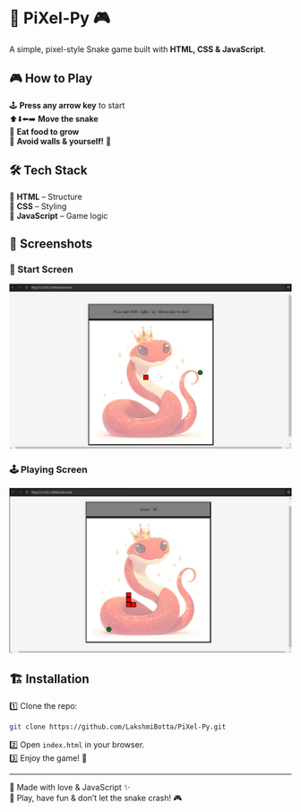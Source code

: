 # 🐍 PiXel-Py 🎮  

A simple, pixel-style Snake game built with **HTML, CSS & JavaScript**.  

## 🎮 How to Play  
🕹️ **Press any arrow key** to start  
⬆️⬇️⬅️➡️ **Move the snake**  
🍏 **Eat food to grow**  
🚧 **Avoid walls & yourself!** 🐍 

## 🛠️ Tech Stack  
🔹 **HTML** – Structure  
🔹 **CSS** – Styling  
🔹 **JavaScript** – Game logic  


## 📸 Screenshots

### 🎯 Start Screen  
![Start Screen](./assets/start.png)

### 🕹️ Playing Screen  
![Playing Screen](./assets/playing.png)

## 🏗️ Installation  
1️⃣ Clone the repo:  
```bash
git clone https://github.com/LakshmiBotta/PiXel-Py.git
```
2️⃣ Open `index.html` in your browser.  
3️⃣ Enjoy the game! 🎉  

---

💖 Made with love & JavaScript ✨  
🐍 Play, have fun & don’t let the snake crash! 🎮  
